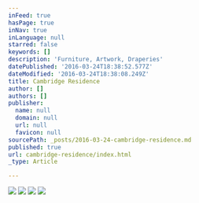 ```yaml
---
inFeed: true
hasPage: true
inNav: true
inLanguage: null
starred: false
keywords: []
description: 'Furniture, Artwork, Draperies'
datePublished: '2016-03-24T18:38:52.577Z'
dateModified: '2016-03-24T18:38:08.249Z'
title: Cambridge Residence
author: []
authors: []
publisher:
  name: null
  domain: null
  url: null
  favicon: null
sourcePath: _posts/2016-03-24-cambridge-residence.md
published: true
url: cambridge-residence/index.html
_type: Article

---
```

![](https://the-grid-user-content.s3-us-west-2.amazonaws.com/8562d214-4f77-40fc-91e9-0c0bf93f1d82.jpg)
![](https://the-grid-user-content.s3-us-west-2.amazonaws.com/bb88ec1e-15e6-4b6f-bc6b-454939253a43.jpg)
![](https://the-grid-user-content.s3-us-west-2.amazonaws.com/feff57e5-067c-4718-b32f-b04c0974810b.jpg)
![](https://the-grid-user-content.s3-us-west-2.amazonaws.com/1889a18d-e7cf-429b-981f-a4a304c8f02b.jpg)